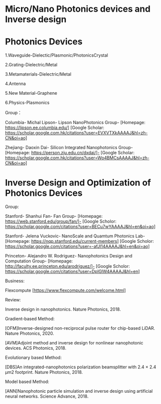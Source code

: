 # Micro/Nano Photonics devices and Inverse design

# Photonics Devices

1.Waveguide-Dielectic/Plasmonic/PhotonicsCrystal

2.Grating-Dielectric/Metal

3.Metamaterials-Dielectric/Metal

4.Antenna

5.New Material-Graphene

6.Physics-Plasmonics

Group：

Columbia-
Michal Lipson-
Lipson NanoPhotonics Group-
[Homepage: https://lipson.ee.columbia.edu/]
[Google Scholar: https://scholar.google.com.hk/citations?user=EVXVTXkAAAAJ&hl=zh-CN&oi=ao]

Zhejiang-
Daoxin Dai-
Silicon Integrated Nanophotonics Group-
[Homepage: https://person.zju.edu.cn/dxdai/]-
[Google Scholar: https://scholar.google.com.hk/citations?user=Wo4BMCsAAAAJ&hl=zh-CN&oi=ao]

# Inverse Design and Optimization of Photonics Devices

Group:

Stanford-
Shanhui Fan-
Fan Group-
[Homepage: https://web.stanford.edu/group/fan/]-
[Google Scholor: https://scholar.google.com/citations?user=BECu7wYAAAAJ&hl=en&oi=ao]

Stanford-
Jelena Vuckovic-
NanoScale and Quamtum Photonics Lab-
[Homepage: https://nqp.stanford.edu/current-members]
[Google Scholor: https://scholar.google.com/citations?user=-afJI14AAAAJ&hl=en&oi=ao]

Princeton-
Alejandro W. Rodriguez-
Nanophotonics Design and Computation Group-
[Homepage: http://faculty.ee.princeton.edu/arodriguez/]-
[Google Scholor: https://scholar.google.com/citations?user=DpIGlW4AAAAJ&hl=en]

Business:

Flexcompute
[https://www.flexcompute.com/welcome.html]

Review:

Inverse design in nanophotonics. Nature Photonics, 2018.

Gradient-based Method:

[OFM]Inverse-designed non-reciprocal pulse router for chip-based LiDAR. Nature Photonics, 2020.

[AVM]Adjoint method and inverse design for nonlinear nanophotonic devices. ACS Photonics, 2018.

Evolutionary based Method:

[DBS]An integrated-nanophotonics polarization beamsplitter with 2.4 × 2.4 μm2 footprint. Nature Photonics, 2018.

Model based Method:

[ANN]Nanophotonic particle simulation and inverse design using artificial neural networks. Science Advance, 2018.


